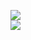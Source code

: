 [![](https://img.shields.io/badge/Made%20With-Github%20Spray-lightgrey.svg?style=for-the-badge&logo=github)](https://github.com/Annihil/github-spray#3798)  
[![](https://i.imgur.com/2DrTn0Z.gif)](https://github.com/Annihil/github-spray)